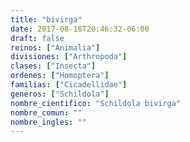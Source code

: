 ```yaml
---
title: "bivirga"
date: 2017-08-18T20:46:32-06:00
draft: false
reinos: ["Animalia"]
divisiones: ["Arthropoda"]
clases: ["Insecta"]
ordenes: ["Homoptera"]
familias: ["Cicadellidae"]
generos: ["Schildola"]
nombre_cientifico: "Schildola bivirga"
nombre_comun: ""
nombre_ingles: ""
---
```

